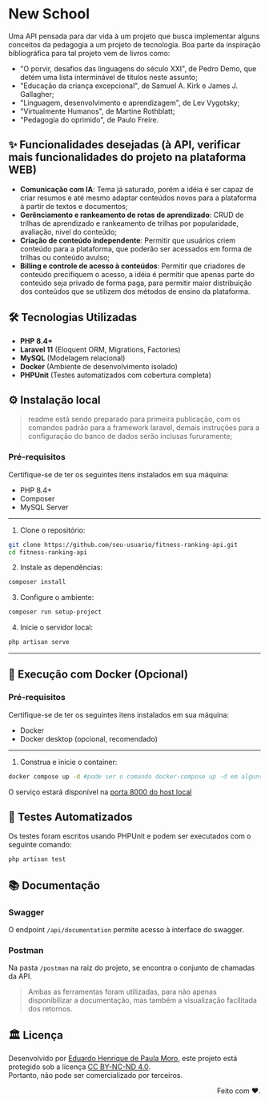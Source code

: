# New School

Uma API pensada para dar vida à um projeto que busca implementar alguns conceitos da pedagogia a um projeto de tecnologia.
Boa parte da inspiração bibliográfica para tal projeto vem de livros como:
- "O porvir, desafios das linguagens do século XXI", de Pedro Demo, que detém uma lista interminável de títulos neste assunto;
- "Educação da criança excepcional", de Samuel A. Kirk e James J. Gallagher;
- "Linguagem, desenvolvimento e aprendizagem", de Lev Vygotsky;
- "Virtualmente Humanos", de Martine Rothblatt;
- "Pedagogia do oprimido", de Paulo Freire.

## ✨ Funcionalidades desejadas (à API, verificar mais funcionalidades do projeto na plataforma WEB)

- **Comunicação com IA**: Tema já saturado, porém a idéia é ser capaz de criar resumos e até mesmo adaptar conteúdos novos para a plataforma à partir de textos e documentos;
- **Gerênciamento e rankeamento de rotas de aprendizado**: CRUD de trilhas de aprendizado e rankeamento de trilhas por popularidade, avaliação, nivel do conteúdo;
- **Criação de conteúdo independente**: Permitir que usuários criem conteúdo para a plataforma, que poderão ser acessados em forma de trilhas ou conteúdo avulso;
- **Billing e controle de acesso à conteúdos**: Permitir que criadores de conteúdo precifiquem o acesso, a idéia é permitir que apenas parte do conteúdo seja privado de forma paga, para permitir maior distribuição dos conteúdos que se utilizem dos métodos de ensino da plataforma.

## 🛠 Tecnologias Utilizadas

- **PHP 8.4+**
- **Laravel 11** (Eloquent ORM, Migrations, Factories)
- **MySQL** (Modelagem relacional)
- **Docker** (Ambiente de desenvolvimento isolado)
- **PHPUnit** (Testes automatizados com cobertura completa)

## ⚙️ Instalação local
>readme está sendo preparado para primeira publicação, com os comandos padrão para a framework laravel, demais instruções para a configuração do banco de dados serão inclusas fururamente;

### Pré-requisitos
Certifique-se de ter os seguintes itens instalados em sua máquina:

- PHP 8.4+
- Composer
- MySQL Server

---

1. Clone o repositório:
```bash
git clone https://github.com/seu-usuario/fitness-ranking-api.git
cd fitness-ranking-api
```

2. Instale as dependências:
```bash
composer install
```

3. Configure o ambiente:
```bash
composer run setup-project
```

4. Inicie o servidor local:
```bash
php artisan serve
```

---

## 🐳 Execução com Docker (Opcional)
### Pré-requisitos
Certifique-se de ter os seguintes itens instalados em sua máquina:

- Docker
- Docker desktop (opcional, recomendado)

---

1. Construa e inicie o container:
```bash
docker compose up -d #pode ser o comando docker-compose up -d em alguns ambientes.
```
O serviço estará disponível na [porta 8000 do host local](127.0.0.1:8000)

## 🧪 Testes Automatizados
Os testes foram escritos usando PHPUnit e podem ser executados com o seguinte comando:
```bash
php artisan test
```

## 📚 Documentação
### Swagger
O endpoint `/api/documentation` permite acesso à interface do swagger.

### Postman
Na pasta `/postman` na raiz do projeto, se encontra o conjunto de chamadas da API.

> Ambas as ferramentas foram utilizadas, para não apenas disponibilizar a documentação, mas também a visualização facilitada dos retornos.

## 🏛️ Licença
<p xmlns:cc="http://creativecommons.org/ns#" xmlns:dct="http://purl.org/dc/terms/">
    <span property="dct:title">Desenvolvido</span> por <a rel="cc:attributionURL dct:creator" property="cc:attributionName" href="https://github.com/eduardo-moro">Eduardo Henrique de Paula Moro</a>, este projeto está protegido sob a licença  
    <a href="https://creativecommons.org/licenses/by-nc-nd/4.0/?ref=chooser-v1" target="_blank" rel="license noopener noreferrer" style="display:inline-block;">CC BY-NC-ND 4.0</a>.
    <br/><span>Portanto, não pode ser comercializado por terceiros.</span>
</p>


<div align="right">
    <span>Feito com ❤️.</span>
</div>
